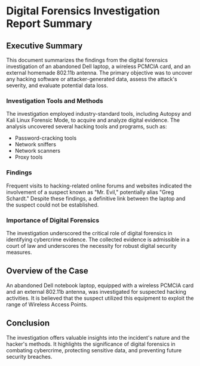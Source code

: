 # Digital Forensics Investigation Report Summary

## Executive Summary
This document summarizes the findings from the digital forensics investigation of an abandoned Dell laptop, a wireless PCMCIA card, and an external homemade 802.11b antenna. The primary objective was to uncover any hacking software or attacker-generated data, assess the attack's severity, and evaluate potential data loss.

### Investigation Tools and Methods
The investigation employed industry-standard tools, including Autopsy and Kali Linux Forensic Mode, to acquire and analyze digital evidence. The analysis uncovered several hacking tools and programs, such as:
- Password-cracking tools
- Network sniffers
- Network scanners
- Proxy tools

### Findings
Frequent visits to hacking-related online forums and websites indicated the involvement of a suspect known as "Mr. Evil," potentially alias "Greg Schardt." Despite these findings, a definitive link between the laptop and the suspect could not be established.

### Importance of Digital Forensics
The investigation underscored the critical role of digital forensics in identifying cybercrime evidence. The collected evidence is admissible in a court of law and underscores the necessity for robust digital security measures.

## Overview of the Case
An abandoned Dell notebook laptop, equipped with a wireless PCMCIA card and an external 802.11b antenna, was investigated for suspected hacking activities. It is believed that the suspect utilized this equipment to exploit the range of Wireless Access Points.

## Conclusion
The investigation offers valuable insights into the incident's nature and the hacker's methods. It highlights the significance of digital forensics in combating cybercrime, protecting sensitive data, and preventing future security breaches.
